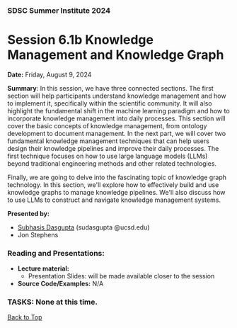 ### SDSC Summer Institute 2024
# Session 6.1b Knowledge Management and Knowledge Graph

**Date:** Friday, August 9, 2024

**Summary**: In this session, we have three connected sections. The first section will help participants understand knowledge management and how to implement it, specifically within the scientific community. It will also highlight the fundamental shift in the machine learning paradigm and how to incorporate knowledge management into daily processes. This section will cover the basic concepts of knowledge management, from ontology development to document management. In the next part, we will cover two fundamental knowledge management techniques that can help users design their knowledge pipelines and improve their daily processes. The first technique focuses on how to use large language models (LLMs) beyond traditional engineering methods and other related technologies.

Finally, we are going to delve into the fascinating topic of knowledge graph technology. In this section, we'll explore how to effectively build and use knowledge graphs to manage knowledge pipelines. We'll also discuss how to use LLMs to construct and navigate knowledge management systems.

**Presented by:** 
* [Subhasis Dasgupta](https://profiles.ucsd.edu/subhasis.dasgupta) (sudasgupta @ucsd.edu)
* Jon Stephens

### Reading and Presentations:
* **Lecture material:**
   * Presentation Slides: will be made available closer to the session
* **Source Code/Examples:** N/A

### TASKS: None at this time.

[Back to Top](#top)
